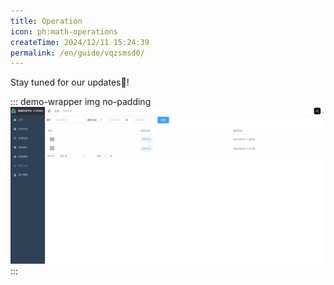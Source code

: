 ```yaml
---
title: Operation
icon: ph:math-operations
createTime: 2024/12/11 15:24:39
permalink: /en/guide/vqzsmsd0/
---
```


Stay tuned for our updates:100:!

::: demo-wrapper img no-padding
![数据看板](/operation-record/operation-record.png)
:::
